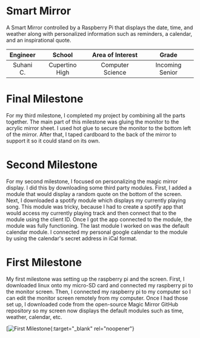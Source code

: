 ﻿# Smart Mirror
A Smart Mirror controlled by a Raspberry Pi that displays the date, time, and weather along with personalized information such as reminders, a calendar, and an inspirational quote.

| **Engineer** | **School** | **Area of Interest** | **Grade** |
|:--:|:--:|:--:|:--:|
| Suhani C. | Cupertino High | Computer Science | Incoming Senior


  
# Final Milestone
 For my third milestone, I completed my project by combining all the parts together. The main part of this milestone was gluing the monitor to the acrylic mirror sheet. I used hot glue to secure the monitor to the bottom left of the mirror. After that, I taped cardboard to the back of the mirror to support it so it could stand on its own.



# Second Milestone
For my second milestone, I focused on personalizing the magic mirror display. I did this by downloading some third party modules. First, I added a module that would display a random quote on the bottom of the screen. Next, I downloaded a spotify module which displays my currently playing song. This module was tricky, because I had to create a spotify app that would access my currently playing track and then connect that to the module using the client ID. Once I got the app connected to the module, the module was fully functioning. The last module I worked on was the default calendar module. I connected my personal google calendar to the module by using the calendar's secret address in iCal format.



# First Milestone
My first milestone was setting up the raspberry pi and the screen. First, I downloaded linux onto my micro-SD card and connected my raspberry pi to the monitor screen. Then, I connected my raspberry pi to my computer so I can edit the monitor screen remotely from my computer. Once I had those set up, I downloaded code from the open-source Magic Mirror GitHub repository so my screen now displays the default modules such as time, weather, calendar, etc.

[![First Milestone](https://www.youtube.com/watch?v=y2ftyRJfoBI "First Milestone"){:target="_blank" rel="noopener"}

